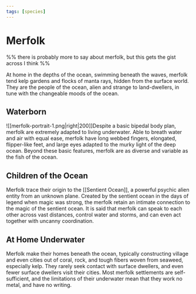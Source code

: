 ```yaml
---
tags: [species]
--- 
```

# Merfolk

%% there is probably more to say about merfolk, but this gets the gist across I think %%

At home in the depths of the ocean, swimming beneath the waves, merfolk tend kelp gardens and flocks of manta rays, hidden from the surface world. They are the people of the ocean, alien and strange to land-dwellers, in tune with the changeable moods of the ocean.
## Waterborn
![[merfolk-portrait-1.png|right|200]]Despite a basic bipedal body plan, merfolk are extremely adapted to living underwater. Able to breath water and air with equal ease, merfolk have long webbed fingers, elongated, flipper-like feet, and large eyes adapted to the murky light of the deep ocean. Beyond these basic features, merfolk are as diverse and variable as the fish of the ocean.
## Children of the Ocean
Merfolk trace their origin to the [[Sentient Ocean]], a powerful psychic alien entity from an unknown plane. Created by the sentient ocean in the days of legend when magic was strong, the merfolk retain an intimate connection to the magic of the sentient ocean. It is said that merfolk can speak to each other across vast distances, control water and storms, and can even act together with uncanny coordination. 
## At Home Underwater
Merfolk make their homes beneath the ocean, typically constructing village and even cities out of coral, rock, and tough fibers woven from seaweed, especially kelp. They rarely seek contact with surface dwellers, and even fewer surface dwellers visit their cities. Most merfolk settlements are self-sufficient, and the limitations of their underwater mean that they work no metal, and have no writing. 

